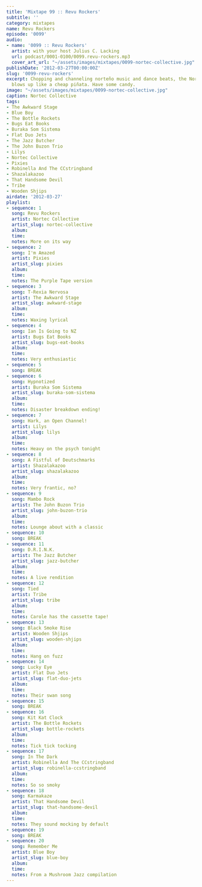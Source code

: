 ```yaml
---
title: 'Mixtape 99 :: Revu Rockers'
subtitle: ''
category: mixtapes
name: Revu Rockers
episode: '0099'
audio:
- name: '0099 :: Revu Rockers'
  artist: with your host Julius C. Lacking
  url: podcast/0001-0100/0099.revu-rockers.mp3
  cover_art_url: "~/assets/images/mixtapes/0099-nortec-collective.jpg"
publishDate: '2012-03-27T00:00:00Z'
slug: '0099-revu-rockers'
excerpt: Chopping and channeling norteño music and dance beats, the Nortec Collective
  blows up like a cheap piñata. Have some candy.
image: "~/assets/images/mixtapes/0099-nortec-collective.jpg"
caption: Nortec Collective
tags:
- The Awkward Stage
- Blue Boy
- The Bottle Rockets
- Bugs Eat Books
- Buraka Som Sistema
- Flat Duo Jets
- The Jazz Butcher
- The John Buzon Trio
- Lilys
- Nortec Collective
- Pixies
- Robinella And The CCstringband
- Shazalakazoo
- That Handsome Devil
- Tribe
- Wooden Shjips
airdate: '2012-03-27'
playlist:
- sequence: 1
  song: Revu Rockers
  artist: Nortec Collective
  artist_slug: nortec-collective
  album:
  time:
  notes: More on its way
- sequence: 2
  song: I'm Amazed
  artist: Pixies
  artist_slug: pixies
  album:
  time:
  notes: The Purple Tape version
- sequence: 3
  song: T-Rexia Nervosa
  artist: The Awkward Stage
  artist_slug: awkward-stage
  album:
  time:
  notes: Waxing lyrical
- sequence: 4
  song: Ian Is Going to NZ
  artist: Bugs Eat Books
  artist_slug: bugs-eat-books
  album:
  time:
  notes: Very enthusiastic
- sequence: 5
  song: BREAK
- sequence: 6
  song: Hypnotized
  artist: Buraka Som Sistema
  artist_slug: buraka-som-sistema
  album:
  time:
  notes: Disaster breakdown ending!
- sequence: 7
  song: Hark, an Open Channel!
  artist: Lilys
  artist_slug: lilys
  album:
  time:
  notes: Heavy on the psych tonight
- sequence: 8
  song: A Fistful of Deutschmarks
  artist: Shazalakazoo
  artist_slug: shazalakazoo
  album:
  time:
  notes: Very frantic, no?
- sequence: 9
  song: Mambo Rock
  artist: The John Buzon Trio
  artist_slug: john-buzon-trio
  album:
  time:
  notes: Lounge about with a classic
- sequence: 10
  song: BREAK
- sequence: 11
  song: D.R.I.N.K.
  artist: The Jazz Butcher
  artist_slug: jazz-butcher
  album:
  time:
  notes: A live rendition
- sequence: 12
  song: Tied
  artist: Tribe
  artist_slug: tribe
  album:
  time:
  notes: Carole has the cassette tape!
- sequence: 13
  song: Black Smoke Rise
  artist: Wooden Shjips
  artist_slug: wooden-shjips
  album:
  time:
  notes: Hang on fuzz
- sequence: 14
  song: Lucky Eye
  artist: Flat Duo Jets
  artist_slug: flat-duo-jets
  album:
  time:
  notes: Their swan song
- sequence: 15
  song: BREAK
- sequence: 16
  song: Kit Kat Clock
  artist: The Bottle Rockets
  artist_slug: bottle-rockets
  album:
  time:
  notes: Tick tick tocking
- sequence: 17
  song: In The Dark
  artist: Robinella And The CCstringband
  artist_slug: robinella-ccstringband
  album:
  time:
  notes: So so smoky
- sequence: 18
  song: Karmakaze
  artist: That Handsome Devil
  artist_slug: that-handsome-devil
  album:
  time:
  notes: They sound mocking by default
- sequence: 19
  song: BREAK
- sequence: 20
  song: Remember Me
  artist: Blue Boy
  artist_slug: blue-boy
  album:
  time:
  notes: From a Mushroom Jazz compilation
---
```


